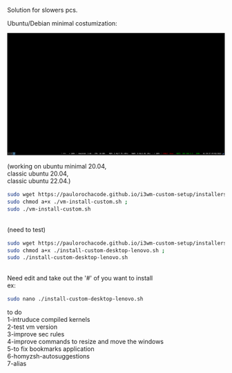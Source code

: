 Solution for slowers pcs.</br>

Ubuntu/Debian minimal costumization: </br>

<img src="https://github.com/paulorochacode/i3wm-custom-setup/blob/main/images/costumization.png?raw=true">

<!--(need to test)</br></br>
-->
(working on ubuntu minimal 20.04,</br> 
            classic ubuntu 20.04,</br>
            classic ubuntu 22.04.)</br>
```bash
sudo wget https://paulorochacode.github.io/i3wm-custom-setup/installers/vm-install-custom.sh ;
sudo chmod a+x ./vm-install-custom.sh ;
sudo ./vm-install-custom.sh
```
</br>
(need to test)</br>

```bash
sudo wget https://paulorochacode.github.io/i3wm-custom-setup/installers/install-custom-desktop-lenovo.sh ;
sudo chmod a+x ./install-custom-desktop-lenovo.sh ;
sudo ./install-custom-desktop-lenovo.sh
```
</br>
Need edit and take out the '#' of you want to install
</br>ex: 

```bash
sudo nano ./install-custom-desktop-lenovo.sh
```

to do</br>
1-intruduce compiled kernels</br>
2-test vm version</br>
3-improve sec rules</br>
4-improve commands to resize and move the windows </br>
5-to fix bookmarks application </br>
6-homyzsh-autosuggestions</br>
7-alias</br>
